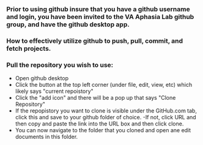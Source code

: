 ### Prior to using github insure that you have a github username and login, you have been invited to the VA Aphasia Lab github group, and have the github desktop app.  

### How to effectively utilize github to push, pull, commit, and fetch projects.

### Pull the repository you wish to use:
- Open github desktop
- Click the button at the top left corner (under file, edit, view, etc) which likely says "current repoistory"
- Click the "add icon" and there will be a pop up that says "Clone Repository"
- If the repopistory you want to clone is visible under the GitHub.com tab, click this and save to your github folder of choice. 
  -If not, click URL and then copy and paste the link into the URL box and then click clone.
- You can now navigate to the folder that you cloned and open ane edit documents in this folder. 

